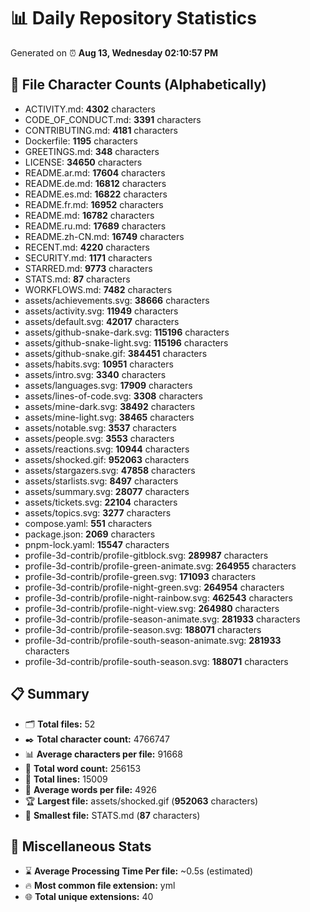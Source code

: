 # 📊 Daily Repository Statistics
Generated on ⏰ **Aug 13, Wednesday 02:10:57 PM**

## 📂 File Character Counts (Alphabetically)
- ACTIVITY.md: **4302** characters
- CODE_OF_CONDUCT.md: **3391** characters
- CONTRIBUTING.md: **4181** characters
- Dockerfile: **1195** characters
- GREETINGS.md: **348** characters
- LICENSE: **34650** characters
- README.ar.md: **17604** characters
- README.de.md: **16812** characters
- README.es.md: **16822** characters
- README.fr.md: **16952** characters
- README.md: **16782** characters
- README.ru.md: **17689** characters
- README.zh-CN.md: **16749** characters
- RECENT.md: **4220** characters
- SECURITY.md: **1171** characters
- STARRED.md: **9773** characters
- STATS.md: **87** characters
- WORKFLOWS.md: **7482** characters
- assets/achievements.svg: **38666** characters
- assets/activity.svg: **11949** characters
- assets/default.svg: **42017** characters
- assets/github-snake-dark.svg: **115196** characters
- assets/github-snake-light.svg: **115196** characters
- assets/github-snake.gif: **384451** characters
- assets/habits.svg: **10951** characters
- assets/intro.svg: **3340** characters
- assets/languages.svg: **17909** characters
- assets/lines-of-code.svg: **3308** characters
- assets/mine-dark.svg: **38492** characters
- assets/mine-light.svg: **38465** characters
- assets/notable.svg: **3537** characters
- assets/people.svg: **3553** characters
- assets/reactions.svg: **10944** characters
- assets/shocked.gif: **952063** characters
- assets/stargazers.svg: **47858** characters
- assets/starlists.svg: **8497** characters
- assets/summary.svg: **28077** characters
- assets/tickets.svg: **22104** characters
- assets/topics.svg: **3277** characters
- compose.yaml: **551** characters
- package.json: **2069** characters
- pnpm-lock.yaml: **15547** characters
- profile-3d-contrib/profile-gitblock.svg: **289987** characters
- profile-3d-contrib/profile-green-animate.svg: **264955** characters
- profile-3d-contrib/profile-green.svg: **171093** characters
- profile-3d-contrib/profile-night-green.svg: **264954** characters
- profile-3d-contrib/profile-night-rainbow.svg: **462543** characters
- profile-3d-contrib/profile-night-view.svg: **264980** characters
- profile-3d-contrib/profile-season-animate.svg: **281933** characters
- profile-3d-contrib/profile-season.svg: **188071** characters
- profile-3d-contrib/profile-south-season-animate.svg: **281933** characters
- profile-3d-contrib/profile-south-season.svg: **188071** characters

## 📋 Summary
- 🗂️ **Total files:** 52
- ✒️ **Total character count:** 4766747
- 📊 **Average characters per file:** 91668
- 📝 **Total word count:** 256153
- 🧾 **Total lines:** 15009
- 📐 **Average words per file:** 4926
- 🏆 **Largest file:** assets/shocked.gif (**952063** characters)
- 🥉 **Smallest file:** STATS.md (**87** characters)

## 🌟 Miscellaneous Stats
- ⌛ **Average Processing Time Per file:** ~0.5s (estimated)
- 🔥 **Most common file extension:** yml
- 🌐 **Total unique extensions:** 40
